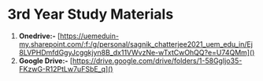 # 3rd Year Study Materials

1. **Onedrive:-**
   [https://uemeduin-my.sharepoint.com/:f:/g/personal/sagnik_chatterjee2021_uem_edu_in/Ej8LVPHDmfdGgyJcggkjyn8B_dx11VWvzNe-wTxtCwOhQQ?e=U74QMm]()
2. **Google Drive:-**
   [https://drive.google.com/drive/folders/1-58GgIjo35-FKzwG-R12PtLw7uFSbE_q]()
